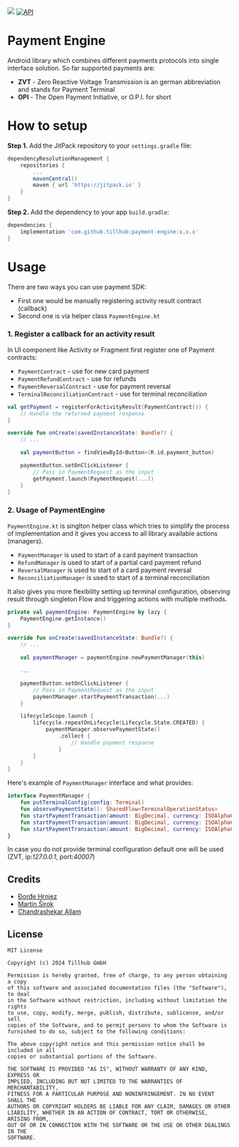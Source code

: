 
[![](https://jitpack.io/v/tillhub/payment-engine.svg)](https://jitpack.io/#tillhub/payment-engine)
[![API](https://img.shields.io/badge/API-24%2B-green.svg?style=flat)](https://android-arsenal.com/api?level-11) 
# Payment Engine

Android library which combines different payments protocols into single interface solution. So far supported payments are:
* **ZVT** - Zero Reactive Voltage Transmission is an german abbreviation and stands for Payment Terminal
* **OPI** - The Open Payment Initiative, or O.P.I. for short
# How to setup

**Step 1.** Add the JitPack repository to your `settings.gradle` file:

```groovy
dependencyResolutionManagement {
    repositories {
        ...
        mavenCentral()
        maven { url 'https://jitpack.io' }
    }
}
```

**Step 2.** Add the dependency to your app `build.gradle`:
```groovy
dependencies {
    implementation 'com.github.tillhub:payment-engine:x.x.x'
}
```
# Usage

There are two ways you can use payment SDK: 
* First one would be manually registering activity result contract (callback) 
* Second one is via helper class `PaymentEngine.kt`

### 1. Register a callback for an activity result

In UI component like Activity or Fragment first register one of Payment contracts:
* `PaymentContract` - use for new card payment
* `PaymentRefundContract` - use for refunds
* `PaymentReversalContract` - use for payment reversal
* `TerminalReconciliationContract` - use for terminal reconciliation

```kotlin
val getPayment = registerForActivityResult(PaymentContract()) {
    // Handle the returned payment response
}

override fun onCreate(savedInstanceState: Bundle?) {
    // ...

    val paymentButton = findViewById<Button>(R.id.payment_button)

    paymentButton.setOnClickListener {
        // Pass in PaymentRequest as the input
        getPayment.launch(PaymentRequest(...))
    }
}
```

### 2. Usage of PaymentEngine

`PaymentEngine.kt` is singlton helper class which tries to simplify the process of implementation and it gives you access to all library available actions (managers).

* `PaymentManager` is used to start of a card payment transaction
* `RefundManager` is used to start of a partial card payment refund
* `ReversalManager` is used to start of a card payment reversal
* `ReconciliationManager` is used to start of a terminal reconciliation

It also gives you more flexibility setting up terminal configuration, observing result through singleton Flow and triggering actions with multiple methods. 

```kotlin
private val paymentEngine: PaymentEngine by lazy {
    PaymentEngine.getInstance()
}

override fun onCreate(savedInstanceState: Bundle?) {
    // ...

    val paymentManager = paymentEngine.newPaymentManager(this)

    ...

    paymentButton.setOnClickListener {
        // Pass in PaymentRequest as the input
        paymentManager.startPaymentTransaction(...)
    }

    lifecycleScope.launch {
        lifecycle.repeatOnLifecycle(Lifecycle.State.CREATED) {
            paymentManager.observePaymentState()
                .collect {
                    // Handle payment response
                }
        }
    }
}
```

Here's example of `PaymentManager` interface and what provides:

```kotlin
interface PaymentManager {
    fun putTerminalConfig(config: Terminal)
    fun observePaymentState(): SharedFlow<TerminalOperationStatus>
    fun startPaymentTransaction(amount: BigDecimal, currency: ISOAlphaCurrency)
    fun startPaymentTransaction(amount: BigDecimal, currency: ISOAlphaCurrency, configId: String)
    fun startPaymentTransaction(amount: BigDecimal, currency: ISOAlphaCurrency, config: Terminal)
}
```
In case you do not provide terminal configuration default one will be used (ZVT, ip:*127.0.0.1*, port:*40007*)

## Credits

- [Đorđe Hrnjez](https://github.com/djordjeh)
- [Martin Širok](https://github.com/SloInfinity)
- [Chandrashekar Allam](https://github.com/shekar-allam)

## License

```licence
MIT License

Copyright (c) 2024 Tillhub GmbH

Permission is hereby granted, free of charge, to any person obtaining a copy
of this software and associated documentation files (the "Software"), to deal
in the Software without restriction, including without limitation the rights
to use, copy, modify, merge, publish, distribute, sublicense, and/or sell
copies of the Software, and to permit persons to whom the Software is
furnished to do so, subject to the following conditions:

The above copyright notice and this permission notice shall be included in all
copies or substantial portions of the Software.

THE SOFTWARE IS PROVIDED "AS IS", WITHOUT WARRANTY OF ANY KIND, EXPRESS OR
IMPLIED, INCLUDING BUT NOT LIMITED TO THE WARRANTIES OF MERCHANTABILITY,
FITNESS FOR A PARTICULAR PURPOSE AND NONINFRINGEMENT. IN NO EVENT SHALL THE
AUTHORS OR COPYRIGHT HOLDERS BE LIABLE FOR ANY CLAIM, DAMAGES OR OTHER
LIABILITY, WHETHER IN AN ACTION OF CONTRACT, TORT OR OTHERWISE, ARISING FROM,
OUT OF OR IN CONNECTION WITH THE SOFTWARE OR THE USE OR OTHER DEALINGS IN THE
SOFTWARE.
```
